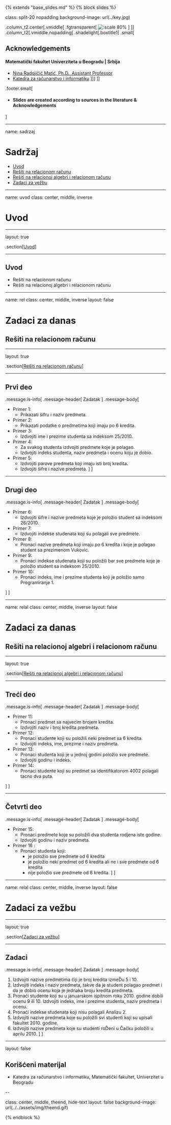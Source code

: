 {% extends "base_slides.md" %}
{% block slides %}


class: split-20 nopadding
background-image: url(../key.jpg)

.column_t2.center[.vmiddle[
.fgtransparent[
![:scale 80%](../zahvalnica.png)
]
]]
.column_t2[.vmiddle.nopadding[
.shadelight[.boxtitle1[
.small[
## Acknowledgements

#### Matematički fakultet Univerziteta u Beogradu | Srbija

- [Nina Radojičić Matić, Ph.D., Assistant Professor](http://poincare.matf.bg.ac.rs/~nina/)
- [Katedra za računarstvo i informatiku](http://www.racunarstvo.matf.bg.ac.rs)
]]]
]]

.footer.small[
- #### Slides are created according to sources in the literature & Acknowledgements
]
 
---
name: sadrzaj

# Sadržaj

- [Uvod](#uvod)
- [Rešiti na relacionom računu](#rel)
- [Rešiti na relacionoj algebri i relacionom računu](#relal)
- [Zadaci za vežbu](#vezba)

---
name: uvod 
class: center, middle, inverse

# Uvod

---
layout: true

.section[[Uvod](#sadrzaj)]

---

## Uvod 

- Rešiti na relacionom računu
- Rešiti na relacionoj algebri i relacionom računu

---
name: rel 
class: center, middle, inverse
layout: false

# Zadaci za danas
## Rešiti na relacionom računu

---
layout: true

.section[[Rešiti na relacionom računu](#sadrzaj)]

---

## Prvi deo

.message.is-info[
.message-header[
Zadatak
]
.message-body[
- Primer 1: 
    - Prikazati šifru i naziv predmeta.
- Primer 2: 
    - Prikazati podatke o predmetima koji imaju po 6 kredita.
- Primer 3: 
    - Izdvojiti ime i prezime studenta sa indeksom 25/2010.
- Primer 4: 
    - Za svakog studenta izdvojiti predmete koje je polagao. 
    - Izdvojiti indeks studenta, naziv predmeta i ocenu koju je dobio.
- Primer 5: 
    - Izdvojiti parove predmeta koji imaju isti broj kredita. 
    - Izdvojiti šifre i nazive predmeta.
]
]

---

## Drugi deo

.message.is-info[
.message-header[
Zadatak
]
.message-body[
- Primer 6: 
    - Izdvojiti šifre i nazive predmeta koje je položio student sa indeksom 26/2010.
- Primer 7: 
    - Izdvojiti indekse studenata koji su polagali sve predmete.
- Primer 8: 
    - Pronaci nazive predmeta koji imaju po 6 kredita i koje je polagao student sa prezimenom Vukovic.
- Primer 9: 
    - Pronaci indekse studenata koji su položili bar sve predmete koje je položio student sa indeksom 25/2010.
- Primer 10: 
    - Pronaci indeks, ime i prezime studenta koji je položio samo Programiranje 1.

]
]

---

name: relal 
class: center, middle, inverse
layout: false

# Zadaci za danas
## Rešiti na relacionoj algebri i relacionom računu

---
layout: true

.section[[Rešiti na relacionoj algebri i relacionom računu](#sadrzaj)]

---

## Treći deo

.message.is-info[
.message-header[
Zadatak
]
.message-body[
- Primer 11: 
    - Pronaci predmet sa najvecim brojem kredita. 
    - Izdvojiti naziv i broj kredita predmeta.
- Primer 12: 
    - Pronaci studente koji su položili neki predmet sa 6 kredita. 
    - Izdvojiti indeks, ime, prezime i naziv predmeta.
- Primer 13: 
    - Pronaci studenta koji je u jednoj godini položio sve predmete. 
    - Izdvojiti godinu i indeks.
- Primer 14: 
    - Pronaci studente koji su predmet sa identifikatorom 4002 polagali tacno dva puta.

]
]

---
## Četvrti deo

.message.is-info[
.message-header[
Zadatak
]
.message-body[
- Primer 15: 
    - Pronaci predmete koje su položili dva studenta rodjena iste godine. 
    - Izdvojiti godinu i naziv predmeta.
- Primer 16 : 
    - Pronaci studenta koji:
        - je položio sve predmete od 6 kredita
        - je položio neki predmet od 6 kredita ali ne i sve predmete od 6 kredita
        - nije položio sve predmete od 6 kredita.
]
]

---

name: relal 
class: center, middle, inverse
layout: false

# Zadaci za vežbu

---
layout: true

.section[[Zadaci za vežbu](#sadrzaj)]

---

## Zadaci

.message.is-info[
.message-header[
Zadatak
]
.message-body[
1. Izdvojiti nazive predmetima čiji je broj kredita izmeĎu 5 i 10.
1. Izdvojiti indeks i naziv predmeta, takve da je student polagao predmet i da je dobio ocenu koja je jednaka broju kredita predmeta.
1. Pronaći studente koji su u januarskom ispitnom roku 2010. godine dobili ocenu 9 ili 10. Izdvojiti indeks, ime i prezime studenta, naziv predmeta i ocenu.
1. Pronaći indekse studenata koji nisu polagali Analizu 2.
1. Izdvojiti nazive predmeta koje su položili svi studenti koji su upisali fakultet 2010. godine.
1. Izdvojiti nazive predmeta koje su studenti roĎeni u Čačku položili u aprilu 2010.
]
]

---

layout: false

## Korišćeni materijal

- Katedra za računarstvo i informatiku, Matematički fakultet, Univerzitet u Beogradu

--

class: center, middle, theend, hide-text
layout: false
background-image: url(../../assets/img/theend.gif)

{% endblock %}
